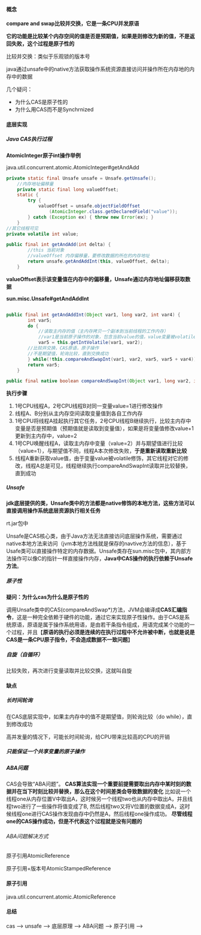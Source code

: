 

#### 概念

**compare and swap比较并交换，它是一条CPU并发原语**

**它的功能是比较某个内存空间的值是否是预期值，如果是则修改为新的值，不是返回失败，这个过程是原子性的**

比较并交换：类似于乐观锁的版本号

java通过unsafe中的native方法获取操作系统资源直接访问并操作所在内存地的内存中的数据



几个疑问：

- 为什么CAS是原子性的
- 为什么用CAS而不是Synchrnized



#### 底层实现



##### Java CAS执行过程

**AtomicInteger原子int操作举例**



java.util.concurrent.atomic.AtomicInteger#getAndAdd

```java
private static final Unsafe unsafe = Unsafe.getUnsafe();
    //内存地址偏移量
	private static final long valueOffset;
    static {
        try {
            valueOffset = unsafe.objectFieldOffset
                (AtomicInteger.class.getDeclaredField("value"));
        } catch (Exception ex) { throw new Error(ex); }
    }
//其它线程可见
private volatile int value;

public final int getAndAdd(int delta) {
    	//this 当前对象
    	//valueOffset 内存偏移量，要修改数据的所在的内存地址
        return unsafe.getAndAddInt(this, valueOffset, delta);
    }

```

**valueOffset表示该变量值在内存中的偏移量，Unsafe通过内存地址偏移获取数据**



**sun.misc.Unsafe#getAndAddInt**

```java

public final int getAndAddInt(Object var1, long var2, int var4) {
        int var5;
        do {
            //读取主内存的值（主内存拷贝一个副本到当前线程的工作内存）
            //var1是当前原子操作的对象，包含当前value的值，value变量被volatile修饰对其它线程可见，如果当前线程执行交换之前被其它线程修改了，当前线程总是能看到
            var5 = this.getIntVolatile(var1, var2);
        //比较并交换，CAS原语，原子操作
        //不是期望值，轮询比较，直到交换成功
        } while(!this.compareAndSwapInt(var1, var2, var5, var5 + var4));
        return var5;
    }

public final native boolean compareAndSwapInt(Object var1, long var2, int var4, int var5);
```

**执行步骤**

1. 1号CPU线程A，2号CPU线程B对同一变量value=1进行修改操作
2. 线程A、B分别从主内存空间读取变量值到各自工作内存
3. 1号CPU将线程A挂起执行其它任务，2号CPU线程B继续执行，比较主内存中变量是否是预期值（预期值就是读取到变量值），如果是将变量值修改value+1更新到主内存中，value=2
4. 1号CPU唤醒线程A，读取主内存中变量（value=2）并与期望值进行比较（value=1），与期望值不同，线程A本次修改失败，**于是重新读取重新比较**
5. 线程A重新获取value值，由于变量value被volatile修饰，其它线程对它的修改，线程A总是可见，线程继续执行compareAndSwapInt读取并比较替换，直到成功



##### Unsafe

**jdk底层提供的类，Unsafe类中的方法都是native修饰的本地方法，这些方法可以直接调用操作系统底层资源执行相关任务**

rt.jar包中

Unsafe是CAS核心类，由于Java方法无法直接访问底层操作系统，需要通过native本地方法来访问（jvm本地方法栈就是保存的navtive方法的信息），基于Usafe类可以直接操作特定的内存数据。Unsafe类存在sun.misc包中，其内部方法操作可以像C的指针一样直接操作内存，**Java中CAS操作的执行依赖于Unsafe方法**。



##### 原子性

**疑问：为什么cas为什么是原子性的**

调用Unsafe类中的CAS(compareAndSwap*)方法，JVM会编译成**CAS汇编指令**，这是一种完全依赖于硬件的功能，通过它来实现原子性操作。由于CAS是系统原语，原语是属于操作系统用语，是由若干条指令组成，用语完成某个功能的一个过程，并且【**原语的执行必须是连续的在执行过程中不允许被中断，也就是说是CAS是一条CPU原子指令，不会造成数据不一致问题**】



##### 自旋（自循环）

比较失败，再次进行变量读取并比较交换，这就叫自旋



#### 缺点

##### 长时间轮询

在CAS底层实现中，如果主内存中的值不是期望值，则轮询比较（do while），直到修改成功

高并发量的情况下，可能长时间轮询，给CPU带来比较高的CPU的开销



##### 只能保证一个共享变量的原子操作



##### ABA问题

CAS会导致“ABA问题”。
**CAS算法实现一个重要前提需要取出内存中某时刻的数据并在当下时刻比较并替换，那么在这个时间差类会导致数据的变化**
比如说一个线程one从内存位置V中取出A，这时候另一个线程two也从内存中取出A，并且线程two进行了一些操作将值变成了B,
然后线程two又将V位置的数据变成A，这时候线程one进行CAS操作发现由存中仍然是A，然后线程one操作成功。
**尽管线程one的CAS操作成功，但是不代表这个过程就是没有问题的**



###### ABA问题解决方式

原子引用AtomicReference

原子引用+版本号AtomicStampedReference



#### 原子引用

java.util.concurrent.atomic.AtomicReference





#### 总结

cas --> unsafe --> 底层原理 --> ABA问题 --> 原子引用 -->
